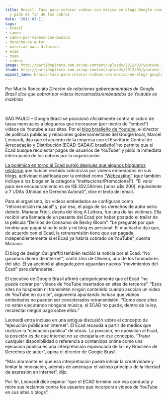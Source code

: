 ```yaml
---
title: Brasil- Tasa para colocar videos con música en blogs-Google condena al Ecad
  y pide el fin de los cobros
date: '2012-03-11'
tags:
- brasil
- canon
- canon-por-videos-con-musica
- derecho-de-autor
- material-para-difusion
- ecad
- tasa
- videos
image: http://partidopirata.com.ar/wp-content/uploads/2012/03/youtube.jpg
thumb: http://partidopirata.com.ar/wp-content/uploads/2012/03/youtube-150x150.jpg
wppost_name: brasil-tasa-para-colocar-videos-con-musica-en-blogs-google-condena-al-ecad-y-pide-el-fin-de-cobros
---
```


Por Murilo Roncolato
<em>Director de relaciones gobernamentales de Google Brasil dice que cobrar por videos incrustrados/embedados de Youtube es indebido</em>

&nbsp;

SÃO PAULO – Google Brasil se posicionó oficialmente contra el cobro de tasas mensuales a blogueros que incorporan (por medio de “embed”) videos de Youtube a sus sites. Por el <a href="http://youtubebrblog.blogspot.com/2012/03/sobre-execucao-de-musica-em-videos-do.html?spref=tw">blog brasileño de Youtube</a>, el director de políticas públicas y relaciones gobernamentales del Google local, Marcel Leonardi, dijo que el acuerdo de la empresa con el Escritório Central de Arrecadação y Distribución [ECAD-SADAIC brasileño]“no permite que el Ecad busque recolectar pagos de usuarios de YouTube” y pidió la inmediata interrupción de los cobros por la organización.

<a href="http://partidopirata.com.ar/3415/ecad-el-sadaic-brasileno-cobra-una-taza-mensual-de-blogs-que-utilizan-videos-de-youtube">La polémica en torno al Ecad surgió después que algunos blogueros relataron</a> que habían recibido cobranzas por vídeos embedados en sus blogs, actividad clasificada por la entidad como <a href="http://www.ecad.org.br/viewcontroller/publico/conteudo.aspx?codigo=514">“Webcasting”</a> (que también incluye a los blogs en la categoria “Institucional/Promocional”). “El valor para ese encuadramiento es de R$ 352,59/mes [unos u$s 200], equivalente a 7 UDAs (Unidad de Derecho Autoral)”, dice el texto del email.

Para el organismo, los vídeos embedados se configuran como “retransmisión musical” y, por eso, el pago de los derechos de autor seria debido. Mariana Frioli, dueña del blog A Leitora, fue una de las víctimas. Ella recibió una llamada de un pasante del Ecad por haber postado el trailer de la película “Delirios de Consumo de Becky Bloom”. “Le pregunté por qué tendria que pagar si no lo subí y mi blog es personal. El muchacho dijo que, de acuerdo con el Ecad, la retransmisión tiene que ser pagada, independientemente si el Ecad ya habría cobrado de YouTube”, cuenta Mariana.

El blog de design Caligraffiti también recibió la noticia por el Ecad. “No ganamos dinero de internet”, contó Uno de Oliveira, uno de los fundadores del site. Él ya accionó al abogado,pero aguardan nuevos “movimientos del Ecad” para defenderse.

El ejecutivo de Google Brasil afirmó categoricamente que el Ecad “no puede cobrar por vídeos de YouTube insertados en sites de terceros”. “Esos sites no hospedan ni transmiten ningún contenido cuando asocian un video de YouTube en su site”, argumenta apuntando incluso que videos embedados no pueden ser considerados retransmisión. “Como esos sites no están ejecutando nonguna música, el ECAD no puede, dentro de la ley, recolectar ningún pago sobre ellos.”

Leonardi entra incluso en una antigua discusión sobre el concepto de “ejecución pública en internet”. El Ecad recauda a partir de medios que realizan la “ejecución pública” de obras. La posición, en oposición al Ecad, la posición es de que internet no se encajaría en ese concepto. “Tratar cualquier disponibilidad o referencia a contenidos online como una ejecución pública es una interpretación equivocada de la Ley Brasileña de Derechos de autor”, opina el director de Google Brasil.

“Más alarmante es que esa interpretación puede inhibir la creatividade y limitar la innovación, además de amenazar el valioso principio de la libertad de expresión en internet”, dijo.

Por fin, Leonardi dice esperar “que el ECAD termine con esa conducta y retire sus reclamos contra los usuarios que incorporan videos de YouTube en sus sites o blogs”.
